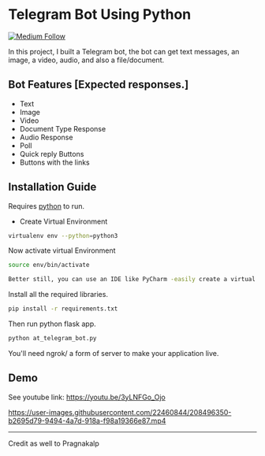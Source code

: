 # Telegram Bot Using Python

[![Medium Follow](https://travis-ci.org/joemccann/dillinger.svg?branch=master)](https://medium.com/@tolulade-ademisoye)

In this project, I built a Telegram bot, the bot can get text messages, an image, a video, audio, and 
also a file/document. 


## Bot Features [Expected responses.]

- Text
- Image
- Video
- Document Type Response
- Audio Response
- Poll
- Quick reply Buttons
- Buttons with the links

## Installation Guide

Requires [python](https://www.python.org/) to run.

* Create Virtual Environment

```sh
virtualenv env --python=python3
```
Now activate virtual Environment
```sh
source env/bin/activate

Better still, you can use an IDE like PyCharm -easily create a virtual env
```
Install all the required libraries.

```sh
pip install -r requirements.txt
```
Then run python flask app.
```sh
python at_telegram_bot.py
``` 

You'll need ngrok/ a form of server to make your application live.

## Demo

See youtube link: https://youtu.be/3yLNFGo_Ojo

https://user-images.githubusercontent.com/22460844/208496350-b2695d79-9494-4a7d-918a-f98a19366e87.mp4

---
Credit as well to Pragnakalp

